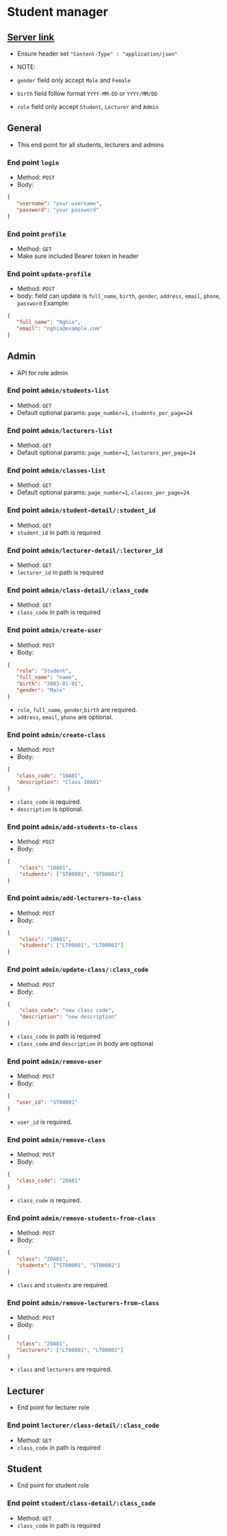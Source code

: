 # Student manager

## [Server link](https://education-manager.fly.dev/fer201m/api)
 - Ensure header set `"Content-Type" : "application/json"`

 - NOTE:
 - `gender` field only accept `Male` and `Female`
 - `birth` field follow format `YYYY-MM-DD` or `YYYY/MM/DD`
 - `role` field only accept `Student`, `Lecturer` and `Admin`

## General
 - This end point for all students, lecturers and admins
### End point `login`
 - Method: `POST`
 - Body:
 ```json
 {
    "username": "your username",
    "password": "your password"
 }
```

### End point `profile`
 - Method: `GET`
 - Make sure included Bearer token in header

### End point `update-profile`
 - Method: `POST`
 - body: field can update is `full_name`, `birth`, `gender`, `address`, `email`, `phone`, `password`
 Example: 
 ```json
 {
    "full_name": "Nghia",
    "email": "nghia@example.com"
 }
 ```

## Admin
 - API for role admin

### End point `admin/students-list`
 - Method: `GET`
 - Default optional params: `page_number=1`, `students_per_page=24`

### End point `admin/lecturers-list`
 - Method: `GET`
 - Default optional params: `page_number=1`, `lecturers_per_page=24`

### End point `admin/classes-list`
 - Method: `GET`
 - Default optional params: `page_number=1`, `classes_per_page=24`


### End point `admin/student-detail/:student_id`
 - Method: `GET`
 - `student_id` in path is required

### End point `admin/lecturer-detail/:lecturer_id`
 - Method: `GET`
 - `lecturer_id` in path is required

### End point `admin/class-detail/:class_code`
 - Method: `GET`
 - `class_code` in path is required

### End point `admin/create-user`
 - Method: `POST`
 - Body:  
 ```json
{
    "role": "Student",
    "full_name": "name",
    "birth": "2003-01-01",
    "gender": "Male"
}
 ```
- `role`, `full_name`, `gender`,`birth` are required.
- `address`, `email`, `phone` are optional.

### End point `admin/create-class`
 - Method: `POST`
 - Body:  
 ```json
{
    "class_code": "10A01",
    "description": "Class 10A01"
}
 ```
- `class_code` is required.
- `description` is optional.

### End point `admin/add-students-to-class`
- Method: `POST`
- Body:
```json
{
    "class": "10A01",
    "students": ["ST00001", "ST00002"]
}
```

### End point `admin/add-lecturers-to-class`
- Method: `POST`
- Body:
```json
{
    "class": "10A01",
    "students": ["LT00001", "LT00002"]
}
```

### End point `admin/update-class/:class_code`
- Method: `POST`
- Body:
```json
{
    "class_code": "new class code",
    "description": "new description"
}
```
- `class_code` in path is required
- `class_code` and `description` in body are optional

### End point `admin/remove-user`
 - Method: `POST`
 - Body:  
 ```json
{
    "user_id": "ST00001"
}
 ```
- `user_id` is required.

### End point `admin/remove-class`
 - Method: `POST`
 - Body:  
 ```json
{
    "class_code": "20A01"
}
 ```
- `class_code` is required.

### End point `admin/remove-students-from-class`
 - Method: `POST`
 - Body:  
 ```json
{
    "class": "20A01",
    "students": ["ST00001", "ST00002"]
}
 ```
- `class` and `students` are required.

### End point `admin/remove-lecturers-from-class`
 - Method: `POST`
 - Body:  
 ```json
{
    "class": "20A01",
    "lecturers": ["LT00001", "LT00002"]
}
 ```
- `class` and `lecturers` are required.

## Lecturer

- End point for lecturer role

### End point `lecturer/class-detail/:class_code`
 - Method: `GET`
 - `class_code` in path is required

## Student

- End point for student role

### End point `student/class-detail/:class_code`
 - Method: `GET`
 - `class_code` in path is required

